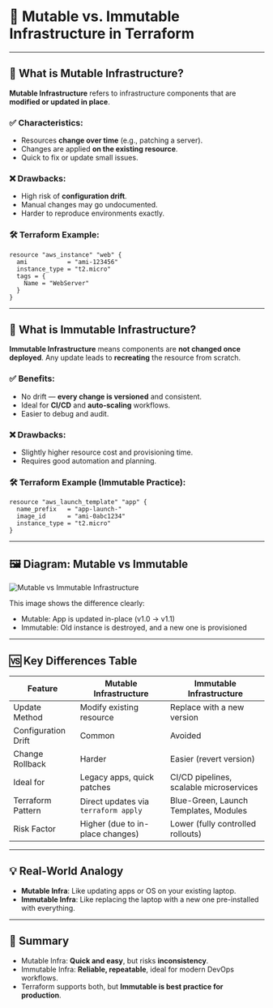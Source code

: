 
# 🔁 Mutable vs. Immutable Infrastructure in Terraform

---

## 🧬 What is Mutable Infrastructure?

**Mutable Infrastructure** refers to infrastructure components that are **modified or updated in place**.

### ✅ Characteristics:
- Resources **change over time** (e.g., patching a server).
- Changes are applied **on the existing resource**.
- Quick to fix or update small issues.

### ❌ Drawbacks:
- High risk of **configuration drift**.
- Manual changes may go undocumented.
- Harder to reproduce environments exactly.

### 🛠️ Terraform Example:
```hcl
resource "aws_instance" "web" {
  ami           = "ami-123456"
  instance_type = "t2.micro"
  tags = {
    Name = "WebServer"
  }
}
````

---

## 🧊 What is Immutable Infrastructure?

**Immutable Infrastructure** means components are **not changed once deployed**. Any update leads to **recreating** the resource from scratch.

### ✅ Benefits:

* No drift — **every change is versioned** and consistent.
* Ideal for **CI/CD** and **auto-scaling** workflows.
* Easier to debug and audit.

### ❌ Drawbacks:

* Slightly higher resource cost and provisioning time.
* Requires good automation and planning.

### 🛠️ Terraform Example (Immutable Practice):

```hcl
resource "aws_launch_template" "app" {
  name_prefix   = "app-launch-"
  image_id      = "ami-0abc1234"
  instance_type = "t2.micro"
}
```

---

## 🖼️ Diagram: Mutable vs Immutable

![Mutable vs Immutable Infrastructure](../Diagrams/mutable-immutable.jpg) <!-- Replace with your actual image path -->

This image shows the difference clearly:

* Mutable: App is updated in-place (v1.0 → v1.1)
* Immutable: Old instance is destroyed, and a new one is provisioned

---

## 🆚 Key Differences Table

| Feature             | Mutable Infrastructure               | Immutable Infrastructure                |
| ------------------- | ------------------------------------ | --------------------------------------- |
| Update Method       | Modify existing resource             | Replace with a new version              |
| Configuration Drift | Common                               | Avoided                                 |
| Change Rollback     | Harder                               | Easier (revert version)                 |
| Ideal for           | Legacy apps, quick patches           | CI/CD pipelines, scalable microservices |
| Terraform Pattern   | Direct updates via `terraform apply` | Blue-Green, Launch Templates, Modules   |
| Risk Factor         | Higher (due to in-place changes)     | Lower (fully controlled rollouts)       |

---

## 💡 Real-World Analogy

* **Mutable Infra**: Like updating apps or OS on your existing laptop.
* **Immutable Infra**: Like replacing the laptop with a new one pre-installed with everything.

---

## 📌 Summary

* Mutable Infra: **Quick and easy**, but risks **inconsistency**.
* Immutable Infra: **Reliable, repeatable**, ideal for modern DevOps workflows.
* Terraform supports both, but **Immutable is best practice for production**.
